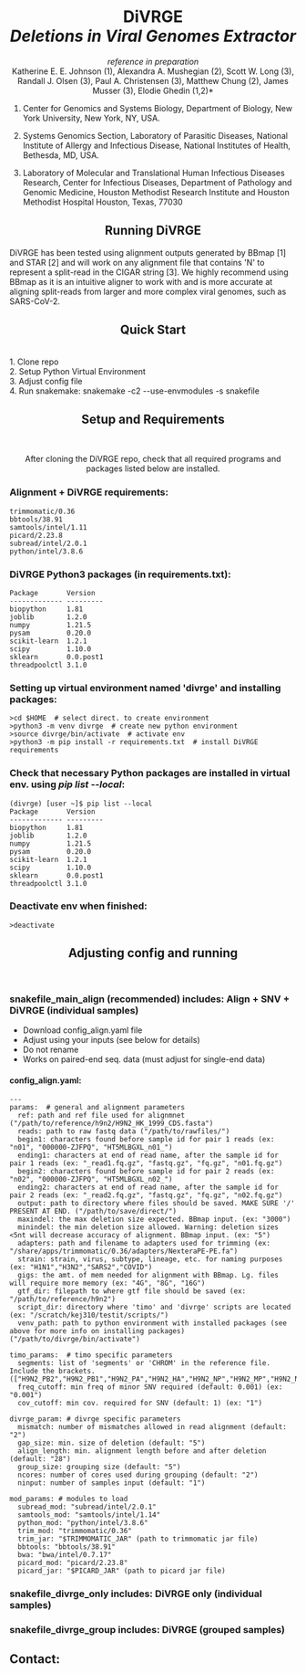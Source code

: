 <h1 align="center">DiVRGE<br> <em>Deletions in Viral Genomes Extractor</em> </h1>


<p align="center">
<em>reference in preparation</em><br>
Katherine E. E. Johnson (1), Alexandra A. Mushegian (2), Scott W. Long (3), Randall J. Olsen (3), Paul A. Christensen (3), Matthew Chung (2), James Musser (3), Elodie Ghedin (1,2)*
</p>

1. Center for Genomics and Systems Biology, Department of Biology, New York University, New York, NY, USA.<br>

2. Systems Genomics Section, Laboratory of Parasitic Diseases, National Institute of Allergy and Infectious Disease, National Institutes of Health, Bethesda, MD, USA.<br>

3. Laboratory of Molecular and Translational Human Infectious Diseases Research, Center for Infectious Diseases, Department of Pathology and Genomic Medicine, Houston Methodist Research Institute and Houston Methodist Hospital Houston, Texas, 77030 <br>


<h2 align="center"> Running DiVRGE </h2>

DiVRGE has been tested using alignment outputs generated by BBmap [1] and STAR [2] and will work on any alignment file that contains 'N' to represent a split-read in the CIGAR string [3]. We highly recommend using BBmap as it is an intuitive aligner to work with and is more accurate at aligning split-reads from larger and more complex viral genomes, such as SARS-CoV-2. 

<h2 align="center"> Quick Start </h2><br>
1. Clone repo<br>
2. Setup Python Virtual Environment<br>
3. Adjust config file<br>
4. Run snakemake: snakemake -c2 --use-envmodules -s snakefile<br>

<h2 align="center"> Setup and Requirements </h2> <br>


<p align="center">
After cloning the DiVRGE repo, check that all required programs and packages listed below are installed.<br>
</p>

### Alignment + DiVRGE requirements:
```
trimmomatic/0.36    
bbtools/38.91   
samtools/intel/1.11   
picard/2.23.8   
subread/intel/2.0.1   
python/intel/3.8.6    
```

### DiVRGE Python3 packages (in requirements.txt):
```
Package       Version
------------- ---------
biopython     1.81
joblib        1.2.0
numpy         1.21.5
pysam         0.20.0
scikit-learn  1.2.1
scipy         1.10.0
sklearn       0.0.post1
threadpoolctl 3.1.0
```
### Setting up virtual environment named 'divrge' and installing packages: 
```
>cd $HOME  # select direct. to create environment
>python3 -m venv divrge  # create new python environment
>source divrge/bin/activate  # activate env
>python3 -m pip install -r requirements.txt  # install DiVRGE requirements
```

### Check that necessary Python packages are installed in virtual env. using *pip list --local*:<br> 
```
(divrge) [user ~]$ pip list --local
Package       Version
------------- ---------
biopython     1.81
joblib        1.2.0
numpy         1.21.5
pysam         0.20.0
scikit-learn  1.2.1
scipy         1.10.0
sklearn       0.0.post1
threadpoolctl 3.1.0
```

### Deactivate env when finished:<br>
```
>deactivate 
```

<h2 align="center"> Adjusting config and running </h2><br>

### snakefile_main_align (recommended) includes: Align + SNV + DiVRGE (individual samples)<br>

- Download config_align.yaml file
- Adjust using your inputs (see below for details)
- Do not rename
- Works on paired-end seq. data (must adjust for single-end data)

#### config_align.yaml: 
```
---
params:  # general and alignment parameters
  ref: path and ref file used for alignmnet ("/path/to/reference/h9n2/H9N2_HK_1999_CDS.fasta") 
  reads: path to raw fastq data ("/path/to/rawfiles/")
  begin1: characters found before sample id for pair 1 reads (ex: "n01", "000000-ZJFPQ", "HT5MLBGXL_n01_")
  ending1: characters at end of read name, after the sample id for pair 1 reads (ex: "_read1.fq.gz", "fastq.gz", "fq.gz", "n01.fq.gz")
  begin2: characters found before sample id for pair 2 reads (ex: "n02", "000000-ZJFPQ", "HT5MLBGXL_n02_")
  ending2: characters at end of read name, after the sample id for pair 2 reads (ex: "_read2.fq.gz", "fastq.gz", "fq.gz", "n02.fq.gz")
  output: path to directory where files should be saved. MAKE SURE '/' PRESENT AT END. ("/path/to/save/direct/")
  maxindel: the max deletion size expected. BBmap input. (ex: "3000")
  minindel: the min deletion size allowed. Warning: deletion sizes <5nt will decrease accuracy of alignment. BBmap input. (ex: "5")
  adapters: path and filename to adapters used for trimming (ex: "/share/apps/trimmomatic/0.36/adapters/NexteraPE-PE.fa")
  strain: strain, virus, subtype, lineage, etc. for naming purposes (ex: "H1N1","H3N2","SARS2","COVID")
  gigs: the amt. of mem needed for alignment with BBmap. Lg. files will require more memory (ex: "4G", "8G", "16G") 
  gtf_dir: filepath to where gtf file should be saved (ex: "/path/to/reference/h9n2")
  script_dir: directory where 'timo' and 'divrge' scripts are located (ex: "/scratch/kej310/testit/scripts/")
  venv_path: path to python environment with installed packages (see above for more info on installing packages) ("/path/to/divrge/bin/activate")

timo_params:  # timo specific parameters
  segments: list of 'segments' or 'CHROM' in the reference file. Include the brackets. (["H9N2_PB2","H9N2_PB1","H9N2_PA","H9N2_HA","H9N2_NP","H9N2_MP","H9N2_NS"])
  freq_cutoff: min freq of minor SNV required (default: 0.001) (ex: "0.001")
  cov_cutoff: min cov. required for SNV (default: 1) (ex: "1")

divrge_param: # divrge specific parameters
  mismatch: number of mismatches allowed in read alignment (default: "2")
  gap_size: min. size of deletion (default: "5")
  align_length: min. alignment length before and after deletion (default: "28")
  group_size: grouping size (default: "5")
  ncores: number of cores used during grouping (default: "2")
  ninput: number of samples input (default: "1")

mod_params: # modules to load
  subread_mod: "subread/intel/2.0.1"
  samtools_mod: "samtools/intel/1.14"
  python_mod: "python/intel/3.8.6"
  trim_mod: "trimmomatic/0.36"
  trim_jar: "$TRIMMOMATIC_JAR" (path to trimmomatic jar file)
  bbtools: "bbtools/38.91"
  bwa: "bwa/intel/0.7.17"
  picard_mod: "picard/2.23.8"
  picard_jar: "$PICARD_JAR" (path to picard jar file)

```

### snakefile_divrge_only includes: DiVRGE only (individual samples)<br>
### snakefile_divrge_group includes: DiVRGE (grouped samples)<br>


## Contact: 
